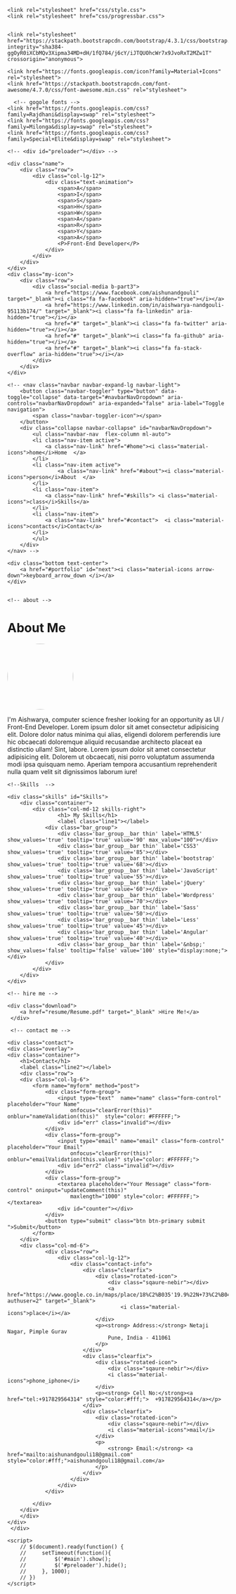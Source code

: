 <!DOCTYPE html>
<html lang="en">
<head>
    <meta charset="UTF-8">
    <meta name="viewport" content="width=device-width, initial-scale=1.0">
    <meta http-equiv="X-UA-Compatible" content="ie=edge">
    <title>Portfolio</title>
   
    <link rel="stylesheet" href="css/style.css">
    <link rel="stylesheet" href="css/progressbar.css">

    
    <link rel="stylesheet" href="https://stackpath.bootstrapcdn.com/bootstrap/4.3.1/css/bootstrap.min.css" integrity="sha384-ggOyR0iXCbMQv3Xipma34MD+dH/1fQ784/j6cY/iJTQUOhcWr7x9JvoRxT2MZw1T" crossorigin="anonymous">

    <link href="https://fonts.googleapis.com/icon?family=Material+Icons" rel="stylesheet">
    <link href="https://stackpath.bootstrapcdn.com/font-awesome/4.7.0/css/font-awesome.min.css" rel="stylesheet">

      <!-- gogole fonts -->
    <link href="https://fonts.googleapis.com/css?family=Rajdhani&display=swap" rel="stylesheet">
    <link href="https://fonts.googleapis.com/css?family=Milonga&display=swap" rel="stylesheet">
    <link href="https://fonts.googleapis.com/css?family=Special+Elite&display=swap" rel="stylesheet">
     

</head>
<body>

    <!-- <div id="preloader"></div> -->

<div class="mainpage" id="main"></div> 

<!-- name animation  -->
    <div class="name">
        <div class="row">
            <div class="col-lg-12">
                <div class="text-animation">
                    <span>A</span>
                    <span>I</span>
                    <span>S</span>
                    <span>H</span>
                    <span>W</span>
                    <span>A</span>
                    <span>R</span>
                    <span>Y</span>
                    <span>A</span>
                    <P>Front-End Developer</P>
                </div>
            </div>        
        </div>
    </div>
    <div class="my-icon">
        <div class="row">
            <div class="social-media b-part3">
                <a href="https://www.facebook.com/aishunandgouli" target="_blank"><i class="fa fa-facebook" aria-hidden="true"></i></a>
                <a href="https://www.linkedin.com/in/aishwarya-nandgouli-95113b174/" target="_blank"><i class="fa fa-linkedin" aria-hidden="true"></i></a>
                <a href="#" target="_blank"><i class="fa fa-twitter" aria-hidden="true"></i></a>
                <a href="#" target="_blank"><i class="fa fa-github" aria-hidden="true"></i></a>
                <a href="#" target="_blank"><i class="fa fa-stack-overflow" aria-hidden="true"></i></a>
            </div>
        </div>
    </div>

    
<!-- navigation bar -->
    <!-- <nav class="navbar navbar-expand-lg navbar-light">
        <button class="navbar-toggler" type="button" data-toggle="collapse" data-target="#navbarNavDropdown" aria-controls="navbarNavDropdown" aria-expanded="false" aria-label="Toggle navigation">
            <span class="navbar-toggler-icon"></span>
        </button>
        <div class="collapse navbar-collapse" id="navbarNavDropdown">
            <ul class="navbar-nav  flex-column ml-auto">
            <li class="nav-item active">
                <a class="nav-link" href="#home"><i class="material-icons">home</i>Home  </a>
            </li>
            <li class="nav-item active">
                    <a class="nav-link" href="#about"><i class="material-icons">person</i>About  </a>
            </li>
            <li class="nav-item">
                <a class="nav-link" href="#skills"> <i class="material-icons">class</i>Skills</a>
            </li>
            <li class="nav-item">
                <a class="nav-link" href="#contact">  <i class="material-icons">contacts</i>Contact</a>
            </li>
            </ul>
        </div>
    </nav> -->

    <div class="bottom text-center">
        <a href="#portfolio" id="next"><i class="material-icons arrow-down">keyboard_arrow_down </i></a>
    </div>


    <!-- about -->

<div id="portfolio">
    <div class="col-lg-12">
    <div class="about" id="about">
        <div class="container">
            <h1>About Me</h1>
            <label class="line"></label>
            <img src="images/aisha.jpg" style="width:150px; height: 150px; border-radius: 100%" >
            <p>I'm Aishwarya, computer science fresher looking for an opportunity as UI / Front-End Developer. Lorem ipsum dolor sit amet consectetur adipisicing elit. Dolore dolor natus minima qui alias, eligendi dolorem perferendis iure hic obcaecati doloremque aliquid recusandae architecto placeat ea distinctio ullam! Sint, labore. Lorem ipsum dolor sit amet consectetur adipisicing elit. Dolorem ut obcaecati, nisi porro voluptatum assumenda modi ipsa quisquam nemo. Aperiam tempora accusantium reprehenderit nulla quam velit sit dignissimos laborum iure!</p>
        </div>
    </div>  
    </div>


    <!--Skills  -->

    <div class="skills" id="Skills">
        <div class="container">
            <div class="col-md-12 skills-right">
                    <h1> My Skills</h1>
                    <label class="line1"></label>
                <div class="bar_group">
                    <div class='bar_group__bar thin' label='HTML5' show_values='true' tooltip='true' value='90' max_value="100"></div>
                    <div class='bar_group__bar thin' label='CSS3' show_values='true' tooltip='true' value='85'></div>
                    <div class='bar_group__bar thin' label='bootstrap' show_values='true' tooltip='true' value='68'></div>
                    <div class='bar_group__bar thin' label='JavaScript' show_values='true' tooltip='true' value='55'></div>
                    <div class='bar_group__bar thin' label='jQuery' show_values='true' tooltip='true' value='60'></div>
                    <div class='bar_group__bar thin' label='Wordpress' show_values='true' tooltip='true' value='70'></div>
                    <div class='bar_group__bar thin' label='Sass' show_values='true' tooltip='true' value='50'></div>
                    <div class='bar_group__bar thin' label='Less' show_values='true' tooltip='true' value='45'></div>
                    <div class='bar_group__bar thin' label='Angular' show_values='true' tooltip='true' value='40'></div>
                    <div class='bar_group__bar thin' label='&nbsp;' show_values='false' tooltip='false' value='100' style="display:none;"></div>
                </div>
            </div>
        </div>  
    </div>

    <!-- hire me -->

    <div class="download">
        <a href="resume/Resume.pdf" target="_blank" >Hire Me!</a>
     </div>

     <!-- contact me -->

    <div class="contact">     
    <div class="overlay">
    <div class="container">
        <h1>Contact</h1>
        <label class="line2"></label>
        <div class="row">
        <div class="col-lg-6">
            <form name="myform" method="post">
                <div class="form-group">
                    <input type="text"  name="name" class="form-control" placeholder="Your Name"
                        onfocus="clearError(this)" onblur="nameValidation(this)"  style="color: #FFFFFF;">
                    <div id="err" class="invalid"></div>
                </div>
                <div class="form-group">
                    <input type="email" name="email" class="form-control" placeholder="Your Email"
                        onfocus="clearError(this)" onblur="emailValidation(this.value)" style="color: #FFFFFF;">
                    <div id="err2" class="invalid"></div>
                </div>
                <div class="form-group">
                    <textarea placeholder="Your Message" class="form-control" oninput="updateComment(this)"
                        maxlength="1000" style="color: #FFFFFF;"></textarea>
                    <div id="counter"></div>
                </div>
                <button type="submit" class="btn btn-primary submit ">Submit</button>
            </form>
        </div>   
        <div class="col-md-6">
                <div class="row">
                    <div class="col-lg-12">
                        <div class="contact-info">
                            <div class="clearfix">
                                <div class="rotated-icon">
                                    <div class="sqaure-nebir"></div>
                                    <a href="https://www.google.co.in/maps/place/18%C2%B035'19.9%22N+73%C2%B048'57.8%22E/@18.5886603,73.8160795,19.08z/data=!4m5!3m4!1s0x0:0x0!8m2!3d18.588872!4d73.816049?authuser=2" target="_blank">
                                        <i class="material-icons">place</i></a>
                                </div>
                                <p><strong> Address:</strong> Netaji Nagar, Pimple Gurav
                                    Pune, India - 411061
                                </p>
                            </div>
                            <div class="clearfix">
                                <div class="rotated-icon">
                                    <div class="sqaure-nebir"></div>
                                    <i class="material-icons">phone_iphone</i>
                                </div>
                                <p><strong> Cell No:</strong><a href="tel:+917829564314" style="color:#fff;">  +917829564314</a></p>
                            </div>
                            <div class="clearfix">
                                <div class="rotated-icon">
                                    <div class="sqaure-nebir"></div>
                                    <i class="material-icons">mail</i>
                                </div>
                                <p>
                                    <strong> Email:</strong> <a href="mailto:aishunandgouli18@gmail.com" style="color:#fff;">aishunandgouli18@gmail.com</a>
                                </p>
                            </div>
                        </div>
                    </div>
                </div>
                
            </div>
        </div>
        </div>
    </div>
     </div>

 </div>   




    
    <script>
        // $(document).ready(function() {
        //     setTimeout(function(){ 
        //         $('#main').show();
        //         $('#preloader').hide();
        //     }, 1000);
        // })
    </script> 


<script src="https://code.jquery.com/jquery-3.4.1.min.js" integrity="sha256-CSXorXvZcTkaix6Yvo6HppcZGetbYMGWSFlBw8HfCJo="crossorigin="anonymous"></script>

<script src="https://cdnjs.cloudflare.com/ajax/libs/popper.js/1.14.7/umd/popper.min.js" integrity="sha384-UO2eT0CpHqdSJQ6hJty5KVphtPhzWj9WO1clHTMGa3JDZwrnQq4sF86dIHNDz0W1" crossorigin="anonymous"></script>
<script src="https://stackpath.bootstrapcdn.com/bootstrap/4.3.1/js/bootstrap.min.js" integrity="sha384-JjSmVgyd0p3pXB1rRibZUAYoIIy6OrQ6VrjIEaFf/nJGzIxFDsf4x0xIM+B07jRM" crossorigin="anonymous"></script>
<script src="js/progress.js"></script>
<script src="js/my.js"></script>

</body>
</html>